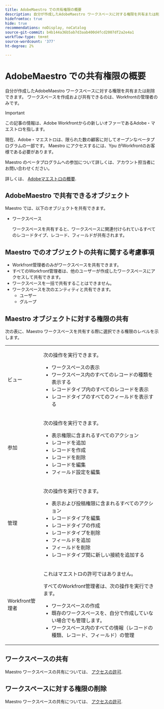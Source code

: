 ```yaml
---
title: AdobeMaestro での共有権限の概要
description: 自分が作成したAdobeMaestro ワークスペースに対する権限を共有または削除できます。 ワークスペースを作成および共有できるのは、Workfrontの管理者のみです。
hidefromtoc: true
hide: true
recommendations: noDisplay, noCatalog
source-git-commit: b4b144a36b5ab7d3aab400d4fcd2007df2a2e4a1
workflow-type: tm+mt
source-wordcount: '377'
ht-degree: 2%

---
```


<!--update the metadata with real things when making this public; also update the description with something like this: Not all users in the organization have the same access and permissions to use Adobe Maestro. This article describes the levels of access that users could have to Adobe Maestro. -->

<!--over time, this article should look like this one does: https://experienceleague.adobe.com/docs/workfront/using/basics/grant-request-object-permissions/sharing-permissions-on-objects-overview.html?lang=en-->

# AdobeMaestro での共有権限の概要

自分が作成したAdobeMaestro ワークスペースに対する権限を共有または削除できます。 ワークスペースを作成および共有できるのは、Workfrontの管理者のみです。

>[!IMPORTANT]
>
>この記事の情報は、Adobe Workfrontからの新しいオファーであるAdobe・マエストロを指します。
>
>現在、Adobe・マエストロは、限られた数の顧客に対してオープンなベータプログラムの一部です。 Maestro にアクセスするには、Ypu がWorkfrontのお客様である必要があります。
>
>Maestro のベータプログラムへの参加について詳しくは、アカウント担当者にお問い合わせください。
>
>詳しくは、 [Adobeマエストロの概要](../maestro-overview.md).

## AdobeMaestro で共有できるオブジェクト

Maestro では、以下のオブジェクトを共有できます。

* ワークスペース

  ワークスペースを共有すると、ワークスペースに関連付けられているすべてのレコードタイプ、レコード、フィールドが共有されます。

## Maestro でのオブジェクトの共有に関する考慮事項

* Workfront管理者のみがワークスペースを共有できます。
* すべてのWorkfront管理者は、他のユーザーが作成したワークスペースにアクセスして共有できます。
* ワークスペースを一括で共有することはできません。
* ワークスペースを次のエンティティと共有できます。
   * ユーザー
   * グループ

## Maestro オブジェクトに対する権限の共有

次の表に、Maestro ワークスペースを共有する際に選択できる権限のレベルを示します。

<table style="table-layout:auto"> 
 <col> 
 <col> 
 <tbody> 
  <tr> 
   <td role="rowheader">ビュー</td> 
   <td> <p>次の操作を実行できます。</p> 
    <ul> 
     <li>ワークスペースの表示</li> 
     <li>ワークスペース内のすべてのレコードの種類を表示する</li> 
     <li>レコードタイプ内のすべてのレコードを表示</li> 
     <li>レコードタイプのすべてのフィールドを表示する</li> 
    </ul> </td> 
  </tr> 
  <tr> 
   <td role="rowheader">参加</td> 
   <td> <p>次の操作を実行できます。</p> 
    <ul> 
     <li>表示権限に含まれるすべてのアクション</li> 
     <li>レコードを追加</li>
     <li>レコードを作成</li> 
     <li>レコードを削除</li>  
     <li>レコードを編集</li>
     <li>フィールド設定を編集</li>
     </ul> </td> 
  </tr> 
  <tr> 
   <td role="rowheader">管理</td> 
   <td> <p>次の操作を実行できます。</p> 
    <ul> 
     <li>表示および投稿権限に含まれるすべてのアクション</li> 
     <li>レコードタイプを編集</li> 
     <li>レコードタイプの作成</li> 
     <li>レコードタイプを削除</li> 
     <li>フィールドを追加</li> 
     <li>フィールドを削除</li> 
     <li>レコードタイプ間に新しい接続を追加する</li> 
     </ul> </td> 
  </tr> 
  <tr> 
   <td role="rowheader">Workfront管理者</td> 
   <td> <p>これはマエストロの許可ではありません。</p>
   <p> すべてのWorkfront管理者は、次の操作を実行できます。 </p>
   <ul><li>ワークスペースの作成</li>
    <li> 既存のワークスペースを、自分で作成していない場合でも管理します。 </li> 
    <li>ワークスペース内のすべての情報（レコードの種類、レコード、フィールド）の管理
    </td> 
  </tr> 
 </tbody> 
</table>

## ワークスペースの共有

Maestro ワークスペースの共有については、 [アクセスの許可](../access/grant-access.md).

## ワークスペースに対する権限の削除

Maestro ワークスペースの共有については、 [アクセスの許可](../access/grant-access.md).

<!--This is currently not possible: ## Request permissions to objects -->


